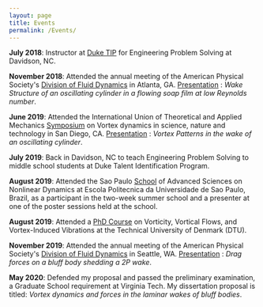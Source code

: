```yaml
---
layout: page
title: Events
permalink: /Events/
---
```


**July 2018**: Instructor at [Duke TIP](https://tip.duke.edu) for Engineering Problem Solving at Davidson, NC.

**November 2018**: Attended the annual meeting of the American Physical Society's [Division of Fluid Dynamics](https://www.aps.org/units/dfd/) in Atlanta, GA. [Presentation](https://meetings.aps.org/Meeting/DFD18/Session/M16.1) : _Wake Structure of an oscillating cylinder in a flowing soap film at low Reynolds number_.

**June 2019**: Attended the International Union of Theoretical and Applied Mechanics [Symposium](https://iutam2019.eng.ucsd.edu/) on Vortex dynamics in science, nature and technology in San Diego, CA. [Presentation](https://drive.google.com/file/d/1fMubzmWWRl5RkEdGKEX2yegpoHEUYuc1/view) : _Vortex Patterns in the wake of an oscillating cylinder_. 

**July 2019**: Back in Davidson, NC to teach Engineering Problem Solving to middle school students at Duke Talent Identification Program.

**August 2019**: Attended the Sao Paulo [School](http://usp.br/spnl/) of Advanced Sciences on Nonlinear Dynamics at Escola Politecnica da Universidade de Sao Paulo, Brazil, as a participant in the two-week summer school and a presenter at one of the poster sessions held at the school.

**August 2019**: Attended a [PhD Course](http://vortex.compute.dtu.dk/index.html) on Vorticity, Vortical Flows, and Vortex-Induced Vibrations at the Technical University of Denmark (DTU).

**November 2019**: Attended the annual meeting of the American Physical Society's [Division of Fluid Dynamics](https://www.aps.org/units/dfd/) in Seattle, WA. [Presentation](https://meetings.aps.org/Meeting/DFD19/Session/C12.1) : _Drag forces on a bluff body shedding a 2P wake_.

**May 2020**: Defended my proposal and passed the preliminary examination, a Graduate School requirement at Virginia Tech. My dissertation proposal is titled: _Vortex dynamics and forces in the laminar wakes of bluff bodies_. 
